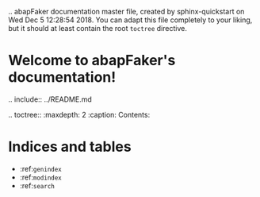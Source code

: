 .. abapFaker documentation master file, created by
   sphinx-quickstart on Wed Dec  5 12:28:54 2018.
   You can adapt this file completely to your liking, but it should at least
   contain the root `toctree` directive.

Welcome to abapFaker's documentation!
=====================================

.. include:: ../README.md

.. toctree::
   :maxdepth: 2
   :caption: Contents:



Indices and tables
==================

* :ref:`genindex`
* :ref:`modindex`
* :ref:`search`
